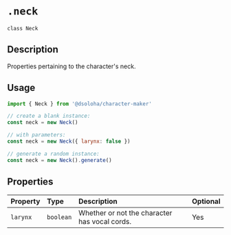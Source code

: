 # `.neck`

`class Neck`

## Description

Properties pertaining to the character's neck.

## Usage

```js
import { Neck } from '@dsoloha/character-maker'

// create a blank instance:
const neck = new Neck()

// with parameters:
const neck = new Neck({ larynx: false })

// generate a random instance:
const neck = new Neck().generate()
```

## Properties

| Property | Type      | Description                                   | Optional |
|:---------|:----------|:----------------------------------------------|:---------|
| `larynx` | `boolean` | Whether or not the character has vocal cords. | Yes      |
